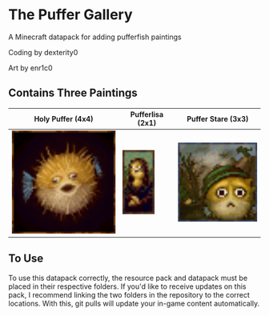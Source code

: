 # The Puffer Gallery
A Minecraft datapack for adding pufferfish paintings

Coding by dexterity0

Art by enr1c0

## Contains Three Paintings
| Holy Puffer (4x4) | Pufferlisa (2x1) | Puffer Stare (3x3) |
| ----------- | ---------- | ------------ |
| <img src="Puffer Gallery Resource Pack/assets/puffgallery/textures/painting/holy_puffer.png" alt="a very large pufferfish" width="256">            |<img src="Puffer Gallery Resource Pack/assets/puffgallery/textures/painting/puffalisa.png" alt="she has a slight smile" width="64">|<img src="Puffer Gallery Resource Pack/assets/puffgallery/textures/painting/puffer_stare.png" alt="he's seen things..." width="192">|

## To Use
To use this datapack correctly, the resource pack and datapack must be placed in their respective folders. If you'd like to receive updates on this pack, I recommend linking the two folders in the repository to the correct locations. With this, git pulls will update your in-game content automatically.
